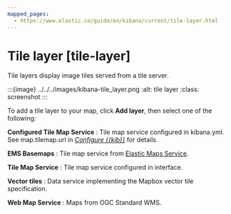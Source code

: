 ```yaml
---
mapped_pages:
  - https://www.elastic.co/guide/en/kibana/current/tile-layer.html
---
```


# Tile layer [tile-layer]

Tile layers display image tiles served from a tile server.

:::{image} ../../../images/kibana-tile_layer.png
:alt: tile layer
:class: screenshot
:::

To add a tile layer to your map, click **Add layer**, then select one of the following:

**Configured Tile Map Service**
:   Tile map service configured in kibana.yml. See map.tilemap.url in [*Configure {{kib}}*](../../../deploy-manage/deploy/self-managed/configure.md) for details.

**EMS Basemaps**
:   Tile map service from [Elastic Maps Service](https://www.elastic.co/elastic-maps-service).

**Tile Map Service**
:   Tile map service configured in interface.

**Vector tiles**
:   Data service implementing the Mapbox vector tile specification.

**Web Map Service**
:   Maps from OGC Standard WMS.

